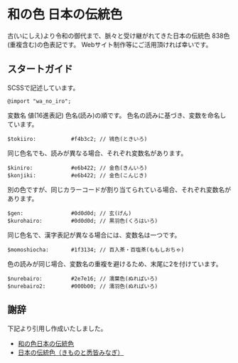 # 和の色 日本の伝統色
古(いにしえ)より令和の御代まで、脈々と受け継がれてきた日本の伝統色 838色(重複含む)の色表記です。
Webサイト制作等にご活用頂ければ幸いです。

## スタートガイド
SCSSで記述しています。
```
@import "wa_no_iro";
```

変数名 値(16進表記) 色名(読み)の順です。
色名の読みに基づき、変数を命名しています。
```
$tokiiro:           #f4b3c2; // 鴇色(ときいろ)
```

同じ色名でも、読みが異なる場合、それぞれ変数名があります。
```
$kiniro:            #e6b422; // 金色(きんいろ)
$konjiki:           #e6b422; // 金色(こんじき)
```

別の色ですが、同じカラーコードが割り当てられている場合、それぞれ変数名があります。
```
$gen:               #0d0d0d; // 玄(げん)
$kurohairo:         #0d0d0d; // 黒羽色(くろはいろ)
```

同じ色名で、漢字表記が異なる場合には、変数名は一つです。
```
$momoshiocha:       #1f3134; // 百入茶・百塩茶(ももしおちゃ)
```

色の読みが同じ場合、変数名の重複を避けるため、末尾に2を付けています。
```
$nurebairo:         #2e7e16; // 濡葉色(ぬればいろ)
$nurebairo2:        #000b00; // 濡羽色(ぬればいろ)
```

## 謝辞
下記より引用し作成いたしました。
* [和の色日本の伝統色](https://irononamae.web.fc2.com/wa/)
* [日本の伝統色（きものと悉皆みなぎ）](http://minagi.p-kit.com/page74767.html)
